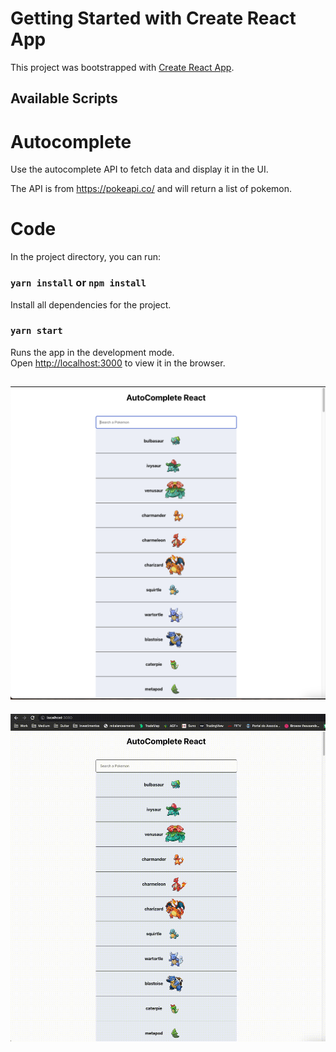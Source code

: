 # Getting Started with Create React App

This project was bootstrapped with [Create React App](https://github.com/facebook/create-react-app).

## Available Scripts

# Autocomplete

Use the autocomplete API to fetch data and display it in the UI.

The API is from <https://pokeapi.co/> and will return a list of pokemon.

# Code

In the project directory, you can run:

### `yarn install` or `npm install`

Install all dependencies for the project.

### `yarn start`

Runs the app in the development mode.\
Open [http://localhost:3000](http://localhost:3000) to view it in the browser.


![Image](/ss.png)
---
![Gif](/ss.gif)






